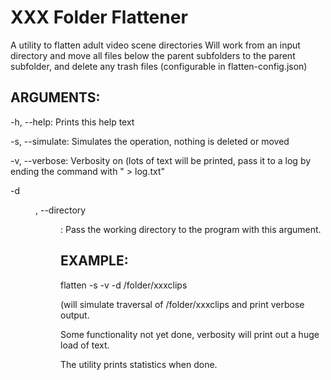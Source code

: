 # XXX Folder Flattener

A utility to flatten adult video scene directories
Will work from an input directory and move all files below the parent subfolders to the parent subfolder, and delete any trash files (configurable in flatten-config.json)

## ARGUMENTS:


-h, --help: Prints this help text

-s, --simulate: Simulates the operation, nothing is deleted or moved

-v, --verbose: Verbosity on (lots of text will be printed, pass it to a log by ending the command with " > log.txt"

-d <dir>, --directory <dir>: Pass the working directory to the program with this argument.
  
## EXAMPLE:


flatten -s -v -d /folder/xxxclips

(will simulate traversal of /folder/xxxclips and print verbose output.


Some functionality not yet done, verbosity will print out a huge load of text.

The utility prints statistics when done.
